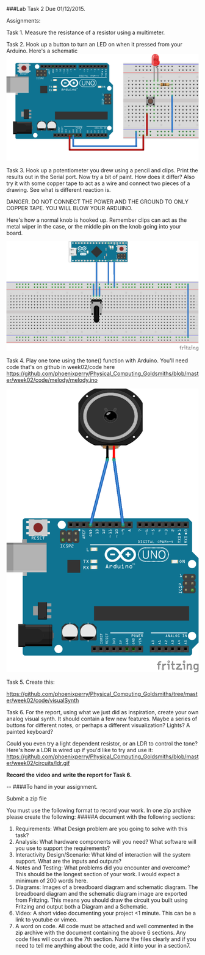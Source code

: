 ###Lab Task 2 
Due 01/12/2015. 

Assignments:

Task 1. Measure the resistance of a resistor using a multimeter. 

Task 2. Hook up a button to turn an LED on when it pressed from your Arduino.  Here's a schematic 
![Push button](https://github.com/phoenixperry/Physical_Computing_Goldsmiths/blob/master/week02/circuits/pushbutton_led.png )

Task 3. Hook up a potentiometer you drew using a pencil and clips. Print the results out in the Serial port. Now try a bit of paint. How does it differ? Also try it with some copper tape to act as a wire and connect two pieces of a drawing. See what is different reaction is. 

DANGER. DO NOT CONNECT THE POWER AND THE GROUND TO ONLY COPPER TAPE. YOU WILL BLOW YOUR ARDUINO. 

Here's how a normal knob is hooked up. Remember clips can act as the metal wiper in the case, or the middle pin on the knob going into your board. 

![knob](https://github.com/phoenixperry/Physical_Computing_Goldsmiths/blob/master/week02/circuits/potentiometer_bb.png?raw=true) 

Task 4. Play one tone using the tone() function  with Arduino. You'll need code that's on github in week02/code here https://github.com/phoenixperry/Physical_Computing_Goldsmiths/blob/master/week02/code/melody/melody.ino

![speaker](https://github.com/phoenixperry/Physical_Computing_Goldsmiths/blob/master/week02/circuits/speaker_bb.png)

Task 5. Create this: 

https://github.com/phoenixperry/Physical_Computing_Goldsmiths/tree/master/week02/code/visualSynth

Task 6. For the report, using what we just did as inspiration, create your own analog visual synth. It should contain a few new features. Maybe a series of buttons for different notes, or perhaps a different visualization? Lights? A painted keyboard?

Could you even try a light dependent resistor, or an LDR to control the tone? 
Here's how a LDR is wired up if you'd like to try and use it: 
https://github.com/phoenixperry/Physical_Computing_Goldsmiths/blob/master/week02/circuits/ldr.gif 


**Record the video and write the report for Task 6.**

--
####To hand in your assignment. 

Submit a zip file 

You must use the following format to record your work. 
In one zip archive please create the following: 
#####A document with the following sections: 
1. Requirements: What Design problem are you going to solve with this task?
2. Analysis: What hardware components will you need? What software will you use to support the requirements? 
3. Interactivity Design/Scenario: What kind of interaction will the system support. What are the inputs and outputs? 
4. Notes and Testing: What problems did you encounter and overcome? This should be the longest section of your work. I would expect a minimum of 200 words here. 
5. Diagrams: Images of a breadboard diagram and schematic diagram. The breadboard diagram and the schematic diagram image are exported from Fritzing. This means you should draw the circuit you built using Fritzing and output both a Diagram and a Schematic. 
6. Video: A short video documenting your project <1 minute. This can be a link to youtube or vimeo. 
7. A word on code. All code must be attached and well commented in the zip archive with the document containing the above 6 sections. Any code files will count as the 7th section. Name the files clearly and if you need to tell me anything about the code, add it into your in a section7. 


